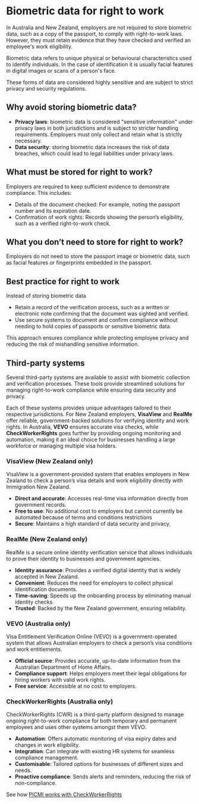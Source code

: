 # Biometric data for right to work

In Australia and New Zealand, employers are not required to store biometric data, such as a copy of the passport, to
comply with right-to-work laws. However, they must retain evidence that they have checked and verified an employee's
work eligibility.

Biometric data refers to unique physical or behavioural characteristics used to identify individuals. In the case of
identification it is usually facial features in digital images or scans of a person's face.

These forms of data are considered highly sensitive and are subject to strict privacy and security regulations.

## Why avoid storing biometric data?

* **Privacy laws**: biometric data is considered "sensitive information" under privacy laws in both jurisdictions and is
  subject to stricter handling requirements. Employers must only collect and retain what is strictly necessary.
* **Data security**: storing biometric data increases the risk of data breaches, which could lead to legal liabilities
  under privacy laws.

## What must be stored for right to work?

Employers are required to keep sufficient evidence to demonstrate compliance. This includes:

- Details of the document checked: For example, noting the passport number and its expiration date.
- Confirmation of work rights: Records showing the person’s eligibility, such as a verified right-to-work check.

## What you don’t need to store for right to work?

Employers do not need to store the passport image or biometric data, such as facial features or fingerprints embedded in
the passport.

## Best practice for right to work

Instead of storing biometric data

- Retain a record of the verification process, such as a written or electronic note confirming that the document was
  sighted and verified.
- Use secure systems to document and confirm compliance without needing to hold copies of passports or sensitive
  biometric data.

This approach ensures compliance while protecting employee privacy and reducing the risk of mishandling sensitive
information.

## Third-party systems

Several third-party systems are available to assist with biometric collection and verification processes. These tools
provide streamlined solutions for managing right-to-work compliance while ensuring data security and privacy.

Each of these systems provides unique advantages tailored to their respective jurisdictions. For New Zealand employers,
**VisaView** and **RealMe** offer reliable, government-backed solutions for verifying identity and work rights. In
Australia, **VEVO** ensures accurate visa checks, while **CheckWorkerRights** goes further by providing ongoing
monitoring and automation, making it an ideal choice for businesses handling a large workforce or managing multiple visa
holders.

### VisaView (New Zealand only)

VisaView is a government-provided system that enables employers in New Zealand to check a person’s visa details and work
eligibility directly with Immigration New Zealand.

- **Direct and accurate**: Accesses real-time visa information directly from government records.
- **Free to use**: No additional cost to employers but cannot currently be automated because of terms and conditions
  restrictions
- **Secure**: Maintains a high standard of data security and privacy.

### RealMe (New Zealand only)

RealMe is a secure online identity verification service that allows individuals to prove their identity to businesses
and government agencies.

- **Identity assurance**: Provides a verified digital identity that is widely accepted in New Zealand.
- **Convenient**: Reduces the need for employers to collect physical identification documents.
- **Time-saving**: Speeds up the onboarding process by eliminating manual identity checks.
- **Trusted**: Backed by the New Zealand government, ensuring reliability.

### VEVO (Australia only)

Visa Entitlement Verification Online (VEVO) is a government-operated system that allows Australian employers to check a
person’s visa conditions and work entitlements.

- **Official source**: Provides accurate, up-to-date information from the Australian Department of Home Affairs.
- **Compliance support**: Helps employers meet their legal obligations for hiring workers with valid work rights.
- **Free service**: Accessible at no cost to employers.

### CheckWorkerRights (Australia only)

CheckWorkerRights (CWR) is a third-party platform designed to manage ongoing right-to-work compliance for both temporary
and permanent employees and uses other systems amongst them VEVO.

- **Automation**: Offers automatic monitoring of visa expiry dates and changes in work eligibility.
- **Integration**: Can integrate with existing HR systems for seamless compliance management.
- **Customisable**: Tailored options for businesses of different sizes and needs.
- **Proactive compliance**: Sends alerts and reminders, reducing the risk of non-compliance.

<prompt>

See how [PICMI works with  CheckWorkerRights](../integrations/check-worker-rights.md#how-picmi-works-with-checkworkerrights)

</prompt>


